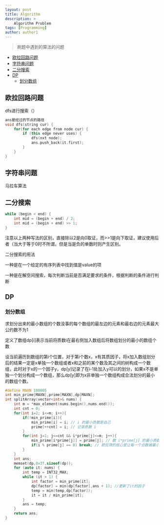 ```yaml
---
layout: post
title: Algorithm
description: >
    Algorithm Problem
tags: [Programming]
author: author1
---
```


> 刷题中遇到的算法的问题

- [欧拉回路问题](#head1)
- [字符串问题](#head2)
- [二分搜索](#head3)
- [DP](#head4)
	- [划分数组](#head5)


## <span id="head1">欧拉回路问题</span>

dfs进行搜索（）

```C++
ans是经过的节点的路径
void dfs(string cur) {
    for(for each edge from node cur) {
        if (this edge never uses) {
            dfs(nxt node);
            ans.push_back(it.first);
        }
    }
}
```

## <span id="head2">字符串问题</span>

马拉车算法

## <span id="head3">二分搜索</span>

```C++
while (begin < end) {
    int mid = (begin + end) / 2;
    int mid = (begin + end) >> 1;
}
```

注意以上两种写法的区别，直接除以2是向0取证，而>>1是向下取证，建议使用后者（当大于等于0时不所谓，但是当是负的单数时则产生区别。

二分搜索的用法

一种是在一个给定的有序列表中找到值是value的项

一种是在解空间搜索，每次判断当前是否满足要求的条件，根据判断的条件进行判断

## <span id="head4">DP</span>

### <span id="head5">划分数组</span>

求划分出来的最小数组的个数没事的每个数组的最左边的元素和最右边的元素最大公约数不为1

定义了数组dp[i]表示当前将质数i在最右侧加入数组后将数组划分的最小的数组个数

设当前遍历到数组的第i个位置，对于第i个数x，x有其质因子，将x加入数组划分后的结果一定是x单独一个数组或者x和之前的某个数及其之间的树构成一个数组，此时对于x的一个因子y，dp[y]记录了在i-1处加入y可以的划分，如果x不是单独一个划分构成一个数组，那么dp[y]即为x非单独一个数组构成合法划分的最小的数组个数。

```C++
#define MAXN 100005
int min_prime[MAXN],prime[MAXN],dp[MAXN];
int splitArray(vector<int>& nums) {
    int m = *max_element(nums.begin(),nums.end());
    int cnt = 0;
    for(int i=2; i<=m; i++){
        if(!min_prime[i]){
            min_prime[i] = i; // i 的最小质数是自己
            prime[++cnt] = i; // 记录质数 i
        }
        for(int j=1; j<=cnt && i*prime[j]<=m; j++){
            min_prime[i*prime[j]] = prime[j]; // 数 i*prime[j] 的最小质数是 prime[j]
            if(i % prime[j] == 0) break; // 欧拉筛的核心是让每一个合数被最小的质因数筛去, 所以这里必须break
        }
    }
    int ans;
    memset(dp,0x3f,sizeof(dp));
    for (auto it: nums) {
        int temp = INT32_MAX;
        while (it > 1) {
            int factor = min_prime[it];
            dp[factor] = min(dp[factor],ans + 1); //更新了it的因子
            temp = min(temp,dp[factor]);
            it = it / min_prime[it];
        }
        ans = temp;
    }
    return ans;
}
```
